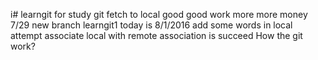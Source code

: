 i# learngit
for study git
fetch to local
good good work  more more money
7/29 new branch learngit1
today is 8/1/2016
add some words in local
attempt associate local with remote
association is succeed
How the git work?
